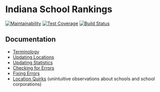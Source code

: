 # Indiana School Rankings

[![Maintainability](https://api.codeclimate.com/v1/badges/00ef6b94cac860fa2a1c/maintainability)](https://codeclimate.com/github/BallStateCBER/school-rankings/maintainability)
[![Test Coverage](https://api.codeclimate.com/v1/badges/00ef6b94cac860fa2a1c/test_coverage)](https://codeclimate.com/github/BallStateCBER/school-rankings/test_coverage)
[![Build Status](https://travis-ci.org/BallStateCBER/school-rankings.svg?branch=master)](https://travis-ci.org/BallStateCBER/school-rankings)

## Documentation
 - [Terminology](docs/terminology.md)
 - [Updating Locations](docs/updating_locations.md)
 - [Updating Statistics](docs/updating_statistics.md)
 - [Checking for Errors](docs/checking_for_errors.md)
 - [Fixing Errors](docs/fixing_errors.md)
 - [Location Quirks](docs/location_quirks.md) (unintuitive observations about schools and school corporations)
